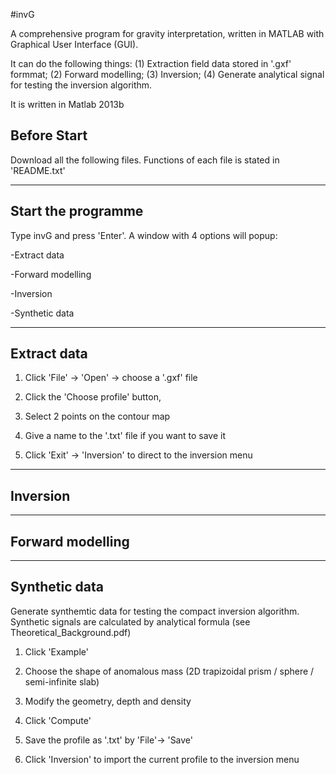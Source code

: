 #invG

A comprehensive program for gravity interpretation, written in MATLAB with Graphical User Interface (GUI).

It can do the following things: (1) Extraction field data stored in '.gxf' formmat; (2) Forward modelling; (3) Inversion; (4) Generate analytical signal for testing the inversion algorithm.

It is written in Matlab 2013b

Before Start
---------------------------------------------------------------------------------------------
Download all the following files. Functions of each file is stated in 'README.txt'











--------------------------------
Start the programme
--------------------------------
Type invG and press 'Enter'. A window with 4 options will popup:

-Extract data

-Forward modelling

-Inversion

-Synthetic data


-----------------------------
Extract data
-----------------------------
1. Click 'File' -> 'Open' -> choose a '.gxf' file

2. Click the 'Choose profile' button, 

3. Select 2 points on the contour map

4. Give a name to the '.txt' file if you want to save it

3. Click 'Exit' -> 'Inversion' to direct to the inversion menu


-----------------------------
Inversion
-----------------------------



-----------------------------
Forward modelling
-----------------------------





-----------------------------
Synthetic data
-----------------------------
Generate synthemtic data for testing the compact inversion algorithm. Synthetic signals are calculated by analytical formula (see Theoretical_Background.pdf)

1. Click 'Example'

2. Choose the shape of anomalous mass (2D trapizoidal prism / sphere / semi-infinite slab)

3. Modify the geometry, depth and density

4. Click 'Compute'

5. Save the profile as '.txt' by 'File'-> 'Save'

6. Click 'Inversion' to import the current profile to the inversion menu



